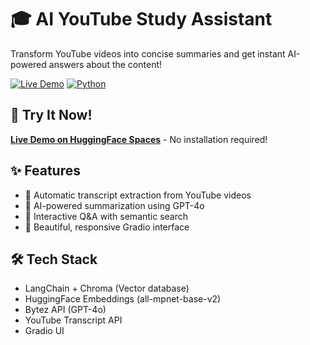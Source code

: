 # 🎓 AI YouTube Study Assistant

Transform YouTube videos into concise summaries and get instant AI-powered answers about the content!

[![Live Demo](https://img.shields.io/badge/🤗-Live%20Demo-yellow)](https://huggingface.co/spaces/Darsh1234Tayal/Youtube_summarizer_-_basic)
[![Python](https://img.shields.io/badge/Python-3.8+-blue.svg)](https://www.python.org/downloads/)

## 🚀 Try It Now!

**[Live Demo on HuggingFace Spaces](https://huggingface.co/spaces/Darsh1234Tayal/Youtube_summarizer_-_basic)** - No installation required!

## ✨ Features

- 📝 Automatic transcript extraction from YouTube videos
- 🤖 AI-powered summarization using GPT-4o
- 💬 Interactive Q&A with semantic search
- 🎨 Beautiful, responsive Gradio interface

## 🛠️ Tech Stack

- LangChain + Chroma (Vector database)
- HuggingFace Embeddings (all-mpnet-base-v2)
- Bytez API (GPT-4o)
- YouTube Transcript API
- Gradio UI
